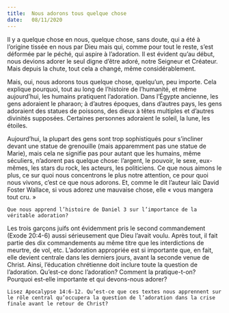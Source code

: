 ```yaml
---
title:  Nous adorons tous quelque chose
date:   08/11/2020
---
```


Il y a quelque chose en nous, quelque chose, sans doute, qui a été à l’origine tissée en nous par Dieu mais qui, comme pour tout le reste, s’est déformée par le péché, qui aspire à l’adoration. Il est évident qu’au début, nous devions adorer le seul digne d’être adoré, notre Seigneur et Créateur. Mais depuis la chute, tout cela a changé, même considérablement.

Mais, oui, nous adorons tous quelque chose, quelqu’un, peu importe. Cela explique pourquoi, tout au long de l’histoire de l’humanité, et même aujourd’hui, les humains pratiquent l’adoration. Dans l’Égypte ancienne, les gens adoraient le pharaon; à d’autres époques, dans d’autres pays, les gens adoraient des statues de poissons, des dieux à têtes multiples et d’autres divinités supposées. Certaines personnes adoraient le soleil, la lune, les étoiles.

Aujourd’hui, la plupart des gens sont trop sophistiqués pour s’incliner devant une statue de grenouille (mais apparemment pas une statue de Marie), mais cela ne signifie pas pour autant que les humains, même séculiers, n’adorent pas quelque chose: l’argent, le pouvoir, le sexe, eux-mêmes, les stars du rock, les acteurs, les politiciens. Ce que nous aimons le plus, ce sur quoi nous concentrons le plus notre attention, ce pour quoi nous vivons, c’est ce que nous adorons. Et, comme le dit l’auteur laïc David Foster Wallace, si vous adorez une mauvaise chose, elle « vous mangera tout cru. »

`Que nous apprend l’histoire de Daniel 3 sur l’importance de la véritable adoration?`

Les trois garçons juifs ont évidemment pris le second commandement (Exode 20:4-6) aussi sérieusement que Dieu l’avait voulu. Après tout, il fait partie des dix commandements au même titre que les interdictions de meurtre, de vol, etc. L’adoration appropriée est si importante que, en fait, elle devient centrale dans les derniers jours, avant la seconde venue de Christ. Ainsi, l’éducation chrétienne doit inclure toute la question de l’adoration. Qu’est-ce donc l’adoration? Comment la pratique-t-on? Pourquoi est-elle importante et qui devons-nous adorer?

`Lisez Apocalypse 14:6-12. Qu’est-ce que ces textes nous apprennent sur le rôle central qu’occupera la question de l’adoration dans la crise finale avant le retour de Christ?`